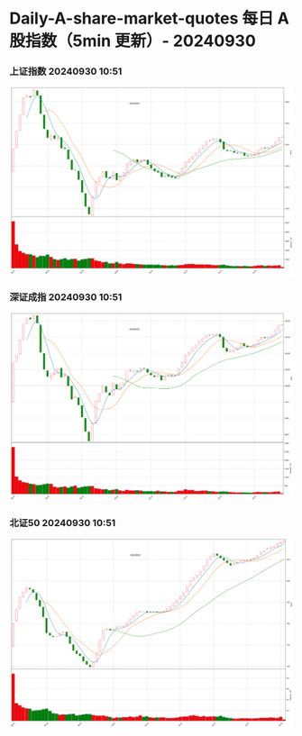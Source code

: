 
# Daily-A-share-market-quotes 每日 A 股指数（5min 更新）- 20240930

### 上证指数 20240930 10:51
![](./fig/2024/9/20240930-sh000001.png)

### 深证成指 20240930 10:51
![](./fig/2024/9/20240930-sz399001.png)

### 北证50 20240930 10:51
![](./fig/2024/9/20240930-bj899050.png)
